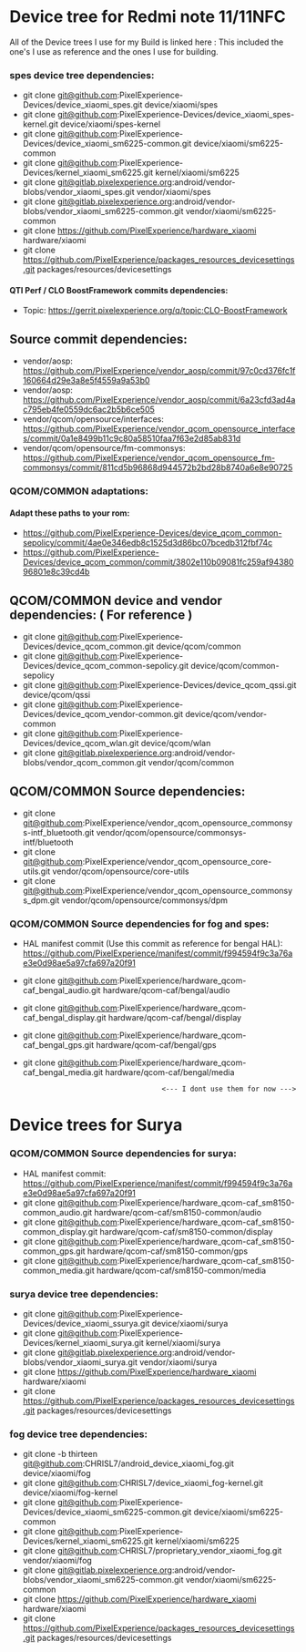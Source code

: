 # Device tree for Redmi note 11/11NFC 
All of the Device trees I use for my Build is linked here : 
This included the one's I use as reference and the ones I use for building.
### spes device tree dependencies:
- git clone git@github.com:PixelExperience-Devices/device_xiaomi_spes.git device/xiaomi/spes
- git clone git@github.com:PixelExperience-Devices/device_xiaomi_spes-kernel.git device/xiaomi/spes-kernel
- git clone git@github.com:PixelExperience-Devices/device_xiaomi_sm6225-common.git device/xiaomi/sm6225-common
- git clone git@github.com:PixelExperience-Devices/kernel_xiaomi_sm6225.git kernel/xiaomi/sm6225
- git clone git@gitlab.pixelexperience.org:android/vendor-blobs/vendor_xiaomi_spes.git vendor/xiaomi/spes
- git clone git@gitlab.pixelexperience.org:android/vendor-blobs/vendor_xiaomi_sm6225-common.git vendor/xiaomi/sm6225-common
- git clone https://github.com/PixelExperience/hardware_xiaomi hardware/xiaomi
- git clone https://github.com/PixelExperience/packages_resources_devicesettings.git packages/resources/devicesettings


#### QTI Perf / CLO BoostFramework commits dependencies:
- Topic: https://gerrit.pixelexperience.org/q/topic:CLO-BoostFramework

## Source commit dependencies:
- vendor/aosp: https://github.com/PixelExperience/vendor_aosp/commit/97c0cd376fc1f160664d29e3a8e5f4559a9a53b0
- vendor/aosp: https://github.com/PixelExperience/vendor_aosp/commit/6a23cfd3ad4ac795eb4fe0559dc6ac2b5b6ce505
- vendor/qcom/opensource/interfaces: https://github.com/PixelExperience/vendor_qcom_opensource_interfaces/commit/0a1e8499b11c9c80a58510faa7f63e2d85ab831d
- vendor/qcom/opensource/fm-commonsys: https://github.com/PixelExperience/vendor_qcom_opensource_fm-commonsys/commit/811cd5b96868d944572b2bd28b8740a6e8e90725


### QCOM/COMMON adaptations:
#### Adapt these paths to your rom:
- https://github.com/PixelExperience-Devices/device_qcom_common-sepolicy/commit/4ae0e346edb8c1525d3d86bc07bcedb312fbf74c
- https://github.com/PixelExperience-Devices/device_qcom_common/commit/3802e110b09081fc259af9438096801e8c39cd4b

## QCOM/COMMON device and vendor dependencies: ( For reference )
- git clone git@github.com:PixelExperience-Devices/device_qcom_common.git device/qcom/common
- git clone git@github.com:PixelExperience-Devices/device_qcom_common-sepolicy.git device/qcom/common-sepolicy
- git clone git@github.com:PixelExperience-Devices/device_qcom_qssi.git device/qcom/qssi
- git clone git@github.com:PixelExperience-Devices/device_qcom_vendor-common.git device/qcom/vendor-common
- git clone git@github.com:PixelExperience-Devices/device_qcom_wlan.git device/qcom/wlan
- git clone git@gitlab.pixelexperience.org:android/vendor-blobs/vendor_qcom_common.git vendor/qcom/common

## QCOM/COMMON Source dependencies:
- git clone git@github.com:PixelExperience/vendor_qcom_opensource_commonsys-intf_bluetooth.git vendor/qcom/opensource/commonsys-intf/bluetooth
- git clone git@github.com:PixelExperience/vendor_qcom_opensource_core-utils.git vendor/qcom/opensource/core-utils
- git clone git@github.com:PixelExperience/vendor_qcom_opensource_commonsys_dpm.git vendor/qcom/opensource/commonsys/dpm
### QCOM/COMMON Source dependencies for fog and spes:
- HAL manifest commit (Use this commit as reference for bengal HAL): https://github.com/PixelExperience/manifest/commit/f994594f9c3a76ae3e0d98ae5a97cfa697a20f91
- git clone git@github.com:PixelExperience/hardware_qcom-caf_bengal_audio.git hardware/qcom-caf/bengal/audio
- git clone git@github.com:PixelExperience/hardware_qcom-caf_bengal_display.git hardware/qcom-caf/bengal/display
- git clone git@github.com:PixelExperience/hardware_qcom-caf_bengal_gps.git hardware/qcom-caf/bengal/gps
- git clone git@github.com:PixelExperience/hardware_qcom-caf_bengal_media.git hardware/qcom-caf/bengal/media

                                        <--- I dont use them for now --->
# Device trees for Surya
### QCOM/COMMON Source dependencies for surya:
- HAL manifest commit: https://github.com/PixelExperience/manifest/commit/f994594f9c3a76ae3e0d98ae5a97cfa697a20f91
- git clone git@github.com:PixelExperience/hardware_qcom-caf_sm8150-common_audio.git hardware/qcom-caf/sm8150-common/audio
- git clone git@github.com:PixelExperience/hardware_qcom-caf_sm8150-common_display.git hardware/qcom-caf/sm8150-common/display
- git clone git@github.com:PixelExperience/hardware_qcom-caf_sm8150-common_gps.git hardware/qcom-caf/sm8150-common/gps
- git clone git@github.com:PixelExperience/hardware_qcom-caf_sm8150-common_media.git hardware/qcom-caf/sm8150-common/media

### surya device tree dependencies:
- git clone git@github.com:PixelExperience-Devices/device_xiaomi_ssurya.git device/xiaomi/surya
- git clone git@github.com:PixelExperience-Devices/kernel_xiaomi_surya.git kernel/xiaomi/surya
- git clone git@gitlab.pixelexperience.org:android/vendor-blobs/vendor_xiaomi_surya.git vendor/xiaomi/surya
- git clone https://github.com/PixelExperience/hardware_xiaomi hardware/xiaomi
- git clone https://github.com/PixelExperience/packages_resources_devicesettings.git packages/resources/devicesettings

### fog device tree dependencies:
- git clone -b thirteen git@github.com:CHRISL7/android_device_xiaomi_fog.git device/xiaomi/fog
- git clone git@github.com:CHRISL7/device_xiaomi_fog-kernel.git device/xiaomi/fog-kernel
- git clone git@github.com:PixelExperience-Devices/device_xiaomi_sm6225-common.git device/xiaomi/sm6225-common
- git clone git@github.com:PixelExperience-Devices/kernel_xiaomi_sm6225.git kernel/xiaomi/sm6225
- git clone git@github.com:CHRISL7/proprietary_vendor_xiaomi_fog.git vendor/xiaomi/fog
- git clone git@gitlab.pixelexperience.org:android/vendor-blobs/vendor_xiaomi_sm6225-common.git vendor/xiaomi/sm6225-common
- git clone https://github.com/PixelExperience/hardware_xiaomi hardware/xiaomi
- git clone https://github.com/PixelExperience/packages_resources_devicesettings.git packages/resources/devicesettings


